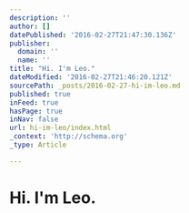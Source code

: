 ```yaml
---
description: ''
author: []
datePublished: '2016-02-27T21:47:30.136Z'
publisher:
  domain: ''
  name: ''
title: "Hi. I'm Leo."
dateModified: '2016-02-27T21:46:20.121Z'
sourcePath: _posts/2016-02-27-hi-im-leo.md
published: true
inFeed: true
hasPage: true
inNav: false
url: hi-im-leo/index.html
_context: 'http://schema.org'
_type: Article

---
```

# Hi. I'm Leo.